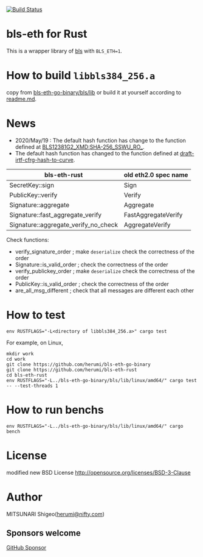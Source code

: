 [![Build Status](https://travis-ci.org/herumi/bls-eth-rust.png)](https://travis-ci.org/herumi/bls-eth-rust)
# bls-eth for Rust

This is a wrapper library of [bls](https://github.com/herumi/bls/) with `BLS_ETH=1`.

# How to build `libbls384_256.a`

copy from [bls-eth-go-binary/bls/lib](https://github.com/herumi/bls-eth-go-binary/tree/master/bls/lib) or build it at yourself according to [readme.md](https://github.com/herumi/bls-eth-go-binary#how-to-build-the-static-binary).

# News
- 2020/May/19 : The default hash function has change to the function defined at [BLS12381G2_XMD:SHA-256_SSWU_RO_](https://www.ietf.org/id/draft-irtf-cfrg-hash-to-curve-07.html#name-bls12381g2_xmdsha-256_sswu_).
- The default hash function has changed to the function defined at [draft-irtf-cfrg-hash-to-curve](https://cfrg.github.io/draft-irtf-cfrg-hash-to-curve/draft-irtf-cfrg-hash-to-curve.txt).

bls-eth-rust | old eth2.0 spec name|
------|-----------------|
SecretKey::sign|Sign|
PublicKey::verify|Verify|
Signature::aggregate|Aggregate|
Signature::fast_aggregate_verify|FastAggregateVerify|
Signature::aggregate_verify_no_check|AggregateVerify|

Check functions:
- verify_signature_order ; make `deserialize` check the correctness of the order
- Signature::is_valid_order ; check the correctness of the order
- verify_publickey_order ; make `deserialize` check the correctness of the order
- PublicKey::is_valid_order ; check the correctness of the order
- are_all_msg_different ; check that all messages are different each other
# How to test

```
env RUSTFLAGS="-L<directory of libbls384_256.a>" cargo test
```

For example, on Linux,

```
mkdir work
cd work
git clone https://github.com/herumi/bls-eth-go-binary
git clone https://github.com/herumi/bls-eth-rust
cd bls-eth-rust
env RUSTFLAGS="-L../bls-eth-go-binary/bls/lib/linux/amd64/" cargo test -- --test-threads 1
```

# How to run benchs

```
env RUSTFLAGS="-L../bls-eth-go-binary/bls/lib/linux/amd64/" cargo bench
```

# License

modified new BSD License
http://opensource.org/licenses/BSD-3-Clause

# Author

MITSUNARI Shigeo(herumi@nifty.com)

## Sponsors welcome
[GitHub Sponsor](https://github.com/sponsors/herumi)
